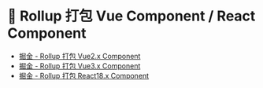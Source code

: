 # 👋 Rollup 打包 Vue Component / React Component
- [掘金 - Rollup 打包 Vue2.x Component](https://juejin.cn/post/7178359651820863546)
- [掘金 - Rollup 打包 Vue3.x Component](https://juejin.cn/post/7178357462779559973)
- [掘金 - Rollup 打包 React18.x Component](https://juejin.cn/post/7273775338422337570)
